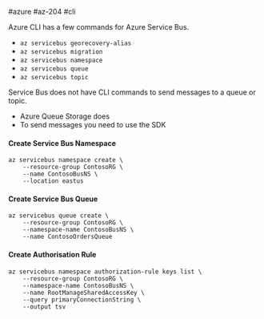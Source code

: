 #azure #az-204 #cli 

Azure CLI has a few commands for Azure Service Bus.
- `az servicebus georecovery-alias`
- `az servicebus migration`
- `az servicebus namespace`
- `az servicebus queue`
- `az servicebus topic`

Service Bus does not have CLI commands to send messages to a queue or topic.
- Azure Queue Storage does
- To send messages you need to use the SDK

#### Create Service Bus Namespace
```shell
az servicebus namespace create \
	--resource-group ContosoRG \
	--name ContosoBusNS \
	--location eastus
```

#### Create Service Bus Queue
```shell
az servicebus queue create \
	--resource-group ContosoRG \
	--namespace-name ContosoBusNS \
	--name ContosoOrdersQueue
```

#### Create Authorisation Rule
```shell
az servicebus namespace authorization-rule keys list \
	--resource-group ContosoRG \
	--namespace-name ContosoBusNS \
	--name RootManageSharedAccessKey \
	--query primaryConnectionString \
	--output tsv
```